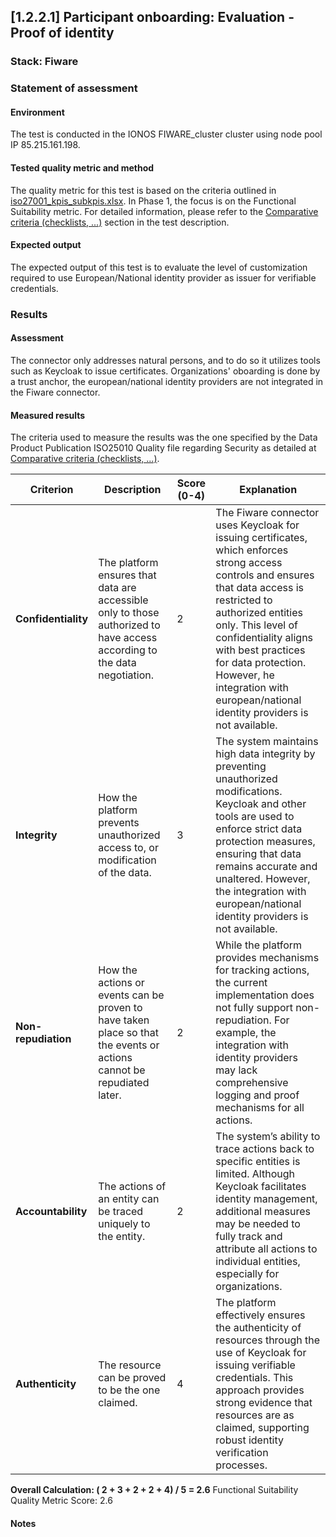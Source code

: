 ## [1.2.2.1] Participant onboarding: Evaluation - Proof of identity
### Stack: Fiware

### Statement of assessment
#### Environment
The test is conducted in the IONOS FIWARE_cluster cluster using node pool IP 85.215.161.198.

#### Tested quality metric and method
The quality metric for this test is based on the criteria outlined in [iso27001_kpis_subkpis.xlsx](../../../../../design_decisions/background_info/iso27001_kpis_subkpis.xlsx). In Phase 1, the focus is on the Functional Suitability metric. For detailed information, please refer to the [Comparative criteria (checklists, ...)](./test.md#comparative-criteria-checklists-) section in the test description.

#### Expected output
The expected output of this test is to evaluate the level of customization required to use European/National identity provider as issuer for verifiable credentials.

### Results
#### Assessment
The connector only addresses natural persons, and to do so it utilizes tools such as Keycloak to issue certificates.
Organizations' oboarding is done by a trust anchor, the european/national identity providers are not integrated in the Fiware connector.

 

#### Measured results
The criteria used to measure the results was the one specified by the Data Product Publication ISO25010 Quality file regarding Security as detailed at  [Comparative criteria (checklists, ...)](./test.md#comparative-criteria-checklists-).


| **Criterion**          | **Description**                                                                                          | **Score (0-4)** | **Explanation**                                                                                                                                                                                                                                                                                                                     |
|------------------------|----------------------------------------------------------------------------------------------------------|-----------------|-------------------------------------------------------------------------------------------------------------------------------------------------------------------------------------------------------------------------------------------------------------------------------------------------------------------------------------|
| **Confidentiality**    | The platform ensures that data are accessible only to those authorized to have access according to the data negotiation. | 2               | The Fiware connector uses Keycloak for issuing certificates, which enforces strong access controls and ensures that data access is restricted to authorized entities only. This level of confidentiality aligns with best practices for data protection. However, he integration with european/national identity providers is not available. |
| **Integrity**          | How the platform prevents unauthorized access to, or modification of the data.                            | 3               | The system maintains high data integrity by preventing unauthorized modifications. Keycloak and other tools are used to enforce strict data protection measures, ensuring that data remains accurate and unaltered. However, the integration with european/national identity providers is not available.                            |
| **Non-repudiation**    | How the actions or events can be proven to have taken place so that the events or actions cannot be repudiated later. | 2               | While the platform provides mechanisms for tracking actions, the current implementation does not fully support non-repudiation. For example, the integration with identity providers may lack comprehensive logging and proof mechanisms for all actions.                                                                           |
| **Accountability**     | The actions of an entity can be traced uniquely to the entity.                                            | 2               | The system’s ability to trace actions back to specific entities is limited. Although Keycloak facilitates identity management, additional measures may be needed to fully track and attribute all actions to individual entities, especially for organizations.                                                                     |
| **Authenticity**       | The resource can be proved to be the one claimed.                                                         | 4               | The platform effectively ensures the authenticity of resources through the use of Keycloak for issuing verifiable credentials. This approach provides strong evidence that resources are as claimed, supporting robust identity verification processes.                                                                             |



**Overall Calculation: ( 2 + 3 + 2 + 2 + 4) / 5 = 2.6**
Functional Suitability Quality Metric Score: 2.6


#### Notes

